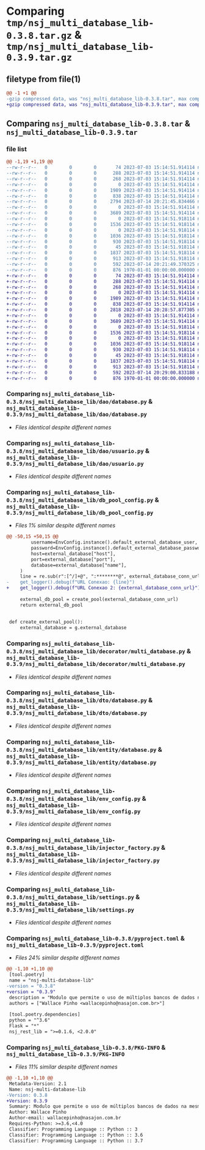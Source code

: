 # Comparing `tmp/nsj_multi_database_lib-0.3.8.tar.gz` & `tmp/nsj_multi_database_lib-0.3.9.tar.gz`

## filetype from file(1)

```diff
@@ -1 +1 @@
-gzip compressed data, was "nsj_multi_database_lib-0.3.8.tar", max compression
+gzip compressed data, was "nsj_multi_database_lib-0.3.9.tar", max compression
```

## Comparing `nsj_multi_database_lib-0.3.8.tar` & `nsj_multi_database_lib-0.3.9.tar`

### file list

```diff
@@ -1,19 +1,19 @@
--rw-r--r--   0        0        0       74 2023-07-03 15:14:51.914114 nsj_multi_database_lib-0.3.8/nsj_multi_database_lib/__init__.py
--rw-r--r--   0        0        0      288 2023-07-03 15:14:51.914114 nsj_multi_database_lib-0.3.8/nsj_multi_database_lib/crypt_key_sample.py
--rw-r--r--   0        0        0      268 2023-07-03 15:14:51.914114 nsj_multi_database_lib-0.3.8/nsj_multi_database_lib/crypt_util.py
--rw-r--r--   0        0        0        0 2023-07-03 15:14:51.914114 nsj_multi_database_lib-0.3.8/nsj_multi_database_lib/dao/__init__.py
--rw-r--r--   0        0        0     1989 2023-07-03 15:14:51.914114 nsj_multi_database_lib-0.3.8/nsj_multi_database_lib/dao/database.py
--rw-r--r--   0        0        0      838 2023-07-03 15:14:51.914114 nsj_multi_database_lib-0.3.8/nsj_multi_database_lib/dao/usuario.py
--rw-r--r--   0        0        0     2794 2023-07-14 20:21:45.834466 nsj_multi_database_lib-0.3.8/nsj_multi_database_lib/db_pool_config.py
--rw-r--r--   0        0        0        0 2023-07-03 15:14:51.914114 nsj_multi_database_lib-0.3.8/nsj_multi_database_lib/decorator/__init__.py
--rw-r--r--   0        0        0     3689 2023-07-03 15:14:51.914114 nsj_multi_database_lib-0.3.8/nsj_multi_database_lib/decorator/multi_database.py
--rw-r--r--   0        0        0        0 2023-07-03 15:14:51.918114 nsj_multi_database_lib-0.3.8/nsj_multi_database_lib/dto/__init__.py
--rw-r--r--   0        0        0     1536 2023-07-03 15:14:51.918114 nsj_multi_database_lib-0.3.8/nsj_multi_database_lib/dto/database.py
--rw-r--r--   0        0        0        0 2023-07-03 15:14:51.918114 nsj_multi_database_lib-0.3.8/nsj_multi_database_lib/entity/__init__.py
--rw-r--r--   0        0        0     1036 2023-07-03 15:14:51.918114 nsj_multi_database_lib-0.3.8/nsj_multi_database_lib/entity/database.py
--rw-r--r--   0        0        0      930 2023-07-03 15:14:51.918114 nsj_multi_database_lib-0.3.8/nsj_multi_database_lib/env_config.py
--rw-r--r--   0        0        0       45 2023-07-03 15:14:51.918114 nsj_multi_database_lib-0.3.8/nsj_multi_database_lib/exception.py
--rw-r--r--   0        0        0     1837 2023-07-03 15:14:51.918114 nsj_multi_database_lib-0.3.8/nsj_multi_database_lib/injector_factory.py
--rw-r--r--   0        0        0      913 2023-07-03 15:14:51.918114 nsj_multi_database_lib-0.3.8/nsj_multi_database_lib/settings.py
--rw-r--r--   0        0        0      592 2023-07-14 20:21:49.370325 nsj_multi_database_lib-0.3.8/pyproject.toml
--rw-r--r--   0        0        0      876 1970-01-01 00:00:00.000000 nsj_multi_database_lib-0.3.8/PKG-INFO
+-rw-r--r--   0        0        0       74 2023-07-03 15:14:51.914114 nsj_multi_database_lib-0.3.9/nsj_multi_database_lib/__init__.py
+-rw-r--r--   0        0        0      288 2023-07-03 15:14:51.914114 nsj_multi_database_lib-0.3.9/nsj_multi_database_lib/crypt_key_sample.py
+-rw-r--r--   0        0        0      268 2023-07-03 15:14:51.914114 nsj_multi_database_lib-0.3.9/nsj_multi_database_lib/crypt_util.py
+-rw-r--r--   0        0        0        0 2023-07-03 15:14:51.914114 nsj_multi_database_lib-0.3.9/nsj_multi_database_lib/dao/__init__.py
+-rw-r--r--   0        0        0     1989 2023-07-03 15:14:51.914114 nsj_multi_database_lib-0.3.9/nsj_multi_database_lib/dao/database.py
+-rw-r--r--   0        0        0      838 2023-07-03 15:14:51.914114 nsj_multi_database_lib-0.3.9/nsj_multi_database_lib/dao/usuario.py
+-rw-r--r--   0        0        0     2818 2023-07-14 20:28:57.877305 nsj_multi_database_lib-0.3.9/nsj_multi_database_lib/db_pool_config.py
+-rw-r--r--   0        0        0        0 2023-07-03 15:14:51.914114 nsj_multi_database_lib-0.3.9/nsj_multi_database_lib/decorator/__init__.py
+-rw-r--r--   0        0        0     3689 2023-07-03 15:14:51.914114 nsj_multi_database_lib-0.3.9/nsj_multi_database_lib/decorator/multi_database.py
+-rw-r--r--   0        0        0        0 2023-07-03 15:14:51.918114 nsj_multi_database_lib-0.3.9/nsj_multi_database_lib/dto/__init__.py
+-rw-r--r--   0        0        0     1536 2023-07-03 15:14:51.918114 nsj_multi_database_lib-0.3.9/nsj_multi_database_lib/dto/database.py
+-rw-r--r--   0        0        0        0 2023-07-03 15:14:51.918114 nsj_multi_database_lib-0.3.9/nsj_multi_database_lib/entity/__init__.py
+-rw-r--r--   0        0        0     1036 2023-07-03 15:14:51.918114 nsj_multi_database_lib-0.3.9/nsj_multi_database_lib/entity/database.py
+-rw-r--r--   0        0        0      930 2023-07-03 15:14:51.918114 nsj_multi_database_lib-0.3.9/nsj_multi_database_lib/env_config.py
+-rw-r--r--   0        0        0       45 2023-07-03 15:14:51.918114 nsj_multi_database_lib-0.3.9/nsj_multi_database_lib/exception.py
+-rw-r--r--   0        0        0     1837 2023-07-03 15:14:51.918114 nsj_multi_database_lib-0.3.9/nsj_multi_database_lib/injector_factory.py
+-rw-r--r--   0        0        0      913 2023-07-03 15:14:51.918114 nsj_multi_database_lib-0.3.9/nsj_multi_database_lib/settings.py
+-rw-r--r--   0        0        0      592 2023-07-14 20:29:00.833188 nsj_multi_database_lib-0.3.9/pyproject.toml
+-rw-r--r--   0        0        0      876 1970-01-01 00:00:00.000000 nsj_multi_database_lib-0.3.9/PKG-INFO
```

### Comparing `nsj_multi_database_lib-0.3.8/nsj_multi_database_lib/dao/database.py` & `nsj_multi_database_lib-0.3.9/nsj_multi_database_lib/dao/database.py`

 * *Files identical despite different names*

### Comparing `nsj_multi_database_lib-0.3.8/nsj_multi_database_lib/dao/usuario.py` & `nsj_multi_database_lib-0.3.9/nsj_multi_database_lib/dao/usuario.py`

 * *Files identical despite different names*

### Comparing `nsj_multi_database_lib-0.3.8/nsj_multi_database_lib/db_pool_config.py` & `nsj_multi_database_lib-0.3.9/nsj_multi_database_lib/db_pool_config.py`

 * *Files 1% similar despite different names*

```diff
@@ -50,15 +50,15 @@
         username=EnvConfig.instance().default_external_database_user,
         password=EnvConfig.instance().default_external_database_password,
         host=external_database["host"],
         port=external_database["port"],
         database=external_database["name"],
     )
     line = re.sub(r":[^/]+@", ":********@", external_database_conn_url)
-    get_logger().debug(f"URL Conexao: {line}")
+    get_logger().debug(f"URL Conexao 2: {external_database_conn_url}")
 
     external_db_pool = create_pool(external_database_conn_url)
     return external_db_pool
 
 
 def create_external_pool():
     external_database = g.external_database
```

### Comparing `nsj_multi_database_lib-0.3.8/nsj_multi_database_lib/decorator/multi_database.py` & `nsj_multi_database_lib-0.3.9/nsj_multi_database_lib/decorator/multi_database.py`

 * *Files identical despite different names*

### Comparing `nsj_multi_database_lib-0.3.8/nsj_multi_database_lib/dto/database.py` & `nsj_multi_database_lib-0.3.9/nsj_multi_database_lib/dto/database.py`

 * *Files identical despite different names*

### Comparing `nsj_multi_database_lib-0.3.8/nsj_multi_database_lib/entity/database.py` & `nsj_multi_database_lib-0.3.9/nsj_multi_database_lib/entity/database.py`

 * *Files identical despite different names*

### Comparing `nsj_multi_database_lib-0.3.8/nsj_multi_database_lib/env_config.py` & `nsj_multi_database_lib-0.3.9/nsj_multi_database_lib/env_config.py`

 * *Files identical despite different names*

### Comparing `nsj_multi_database_lib-0.3.8/nsj_multi_database_lib/injector_factory.py` & `nsj_multi_database_lib-0.3.9/nsj_multi_database_lib/injector_factory.py`

 * *Files identical despite different names*

### Comparing `nsj_multi_database_lib-0.3.8/nsj_multi_database_lib/settings.py` & `nsj_multi_database_lib-0.3.9/nsj_multi_database_lib/settings.py`

 * *Files identical despite different names*

### Comparing `nsj_multi_database_lib-0.3.8/pyproject.toml` & `nsj_multi_database_lib-0.3.9/pyproject.toml`

 * *Files 24% similar despite different names*

```diff
@@ -1,10 +1,10 @@
 [tool.poetry]
 name = "nsj-multi-database-lib"
-version = "0.3.8"
+version = "0.3.9"
 description = "Modulo que permite o uso de múltiplos bancos de dados na mesma aplicação."
 authors = ["Wallace Pinho <wallacepinho@nasajon.com.br>"]
 
 [tool.poetry.dependencies]
 python = "^3.6"
 Flask = "*"
 nsj_rest_lib = ">=0.1.6, <2.0.0"
```

### Comparing `nsj_multi_database_lib-0.3.8/PKG-INFO` & `nsj_multi_database_lib-0.3.9/PKG-INFO`

 * *Files 11% similar despite different names*

```diff
@@ -1,10 +1,10 @@
 Metadata-Version: 2.1
 Name: nsj-multi-database-lib
-Version: 0.3.8
+Version: 0.3.9
 Summary: Modulo que permite o uso de múltiplos bancos de dados na mesma aplicação.
 Author: Wallace Pinho
 Author-email: wallacepinho@nasajon.com.br
 Requires-Python: >=3.6,<4.0
 Classifier: Programming Language :: Python :: 3
 Classifier: Programming Language :: Python :: 3.6
 Classifier: Programming Language :: Python :: 3.7
```

